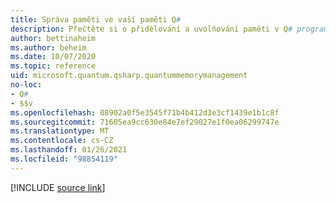 ```yaml
---
title: Správa paměti ve vaší paměti Q#
description: Přečtěte si o přidělování a uvolňování paměti v Q# programu.
author: bettinaheim
ms.author: beheim
ms.date: 10/07/2020
ms.topic: reference
uid: microsoft.quantum.qsharp.quantummemorymanagement
no-loc:
- Q#
- $$v
ms.openlocfilehash: 08902a0f5e3545f71b4b412d3e3cf1439e1b1c8f
ms.sourcegitcommit: 71605ea9cc630e84e7ef29027e1f0ea06299747e
ms.translationtype: MT
ms.contentlocale: cs-CZ
ms.lasthandoff: 01/26/2021
ms.locfileid: "98854119"
---
```

<!---
# Quantum memory management in Q#
-->

[!INCLUDE [source link](~/includes/qsharp-language/Specifications/Language/2_Statements/QuantumMemoryManagement.md)]

